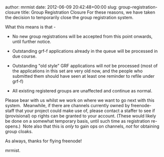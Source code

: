 author: mrmist
date: 2012-06-09 20:42:48+00:00
slug: group-registration-closure
title: Group Registration Closure
For these reasons, we have taken the decision to temporarily close the group registration system.

What this means is that -



	
  * No new group registrations will be accepted from this point onwards, until further notice.

	
  * Outstanding grf-f applications already in the queue will be processed in due course.

	
  * Outstanding "old style" GRF applications will *not* be processed (most of the applications in this set are very old now, and the people who submitted them should have seen at least one reminder to refile under grf-f)

	
  * All existing registered groups are unaffected and continue as normal.


Please bear with us whilst we work on where we want to go next with this system.  Meanwhile, if there are channels currently owned by freenode-staff that your project could make use of, please contact a staffer to see if (provisional) op rights can be granted to your account. (These would likely be done on a somewhat temporary basis, until such time as registration re-opens.)  Note also that this is *only* to gain ops on channels, *not* for obtaining group cloaks.

As always, thanks for flying freenode!

mrmist.
